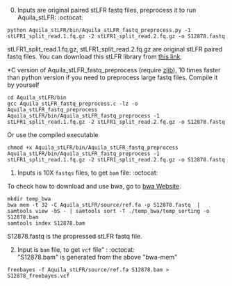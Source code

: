 0. Inputs are original paired stLFR fastq files, preprocess it to run Aquila_stLFR: :octocat: <br />
```
python Aquila_stLFR/bin/Aquila_stLFR_fastq_preprocess.py -1 stLFR1_split_read.1.fq.gz -2 stLFR1_split_read.2.fq.gz -o S12878.fastq
```
stLFR1_split_read.1.fq.gz, stLFR1_split_read.2.fq.gz are original stLFR paired fastq files. You can download this stLFR library from [this link](https://ftp-trace.ncbi.nlm.nih.gov/ReferenceSamples/giab/data/AshkenazimTrio/HG002_NA24385_son/stLFR/).

*C version of Aquila_stLFR_fastq_preprocess (require <a href="https://zlib.net/">zlib</a>), 10 times faster than python version if you need to preprocess large fastq files.
Compile it by yourself
```
cd Aquila_stLFR/bin
gcc Aquila_stLFR_fastq_preprocess.c -lz -o Aquila_stLFR_fastq_preprocess
Aquila_stLFR/bin/Aquila_stLFR_fastq_preprocess -1 stLFR1_split_read.1.fq.gz -2 stLFR1_split_read.2.fq.gz -o S12878.fastq
```
Or use the compiled executable
```
chmod +x Aquila_stLFR/bin/Aquila_stLFR_fastq_preprocess 
Aquila_stLFR/bin/Aquila_stLFR_fastq_preprocess -1 stLFR1_split_read.1.fq.gz -2 stLFR1_split_read.2.fq.gz -o S12878.fastq
```


1. Inputs is 10X `fastqs` files, to get `bam` file: :octocat: <br />

To check how to download and use bwa, go to <a href="http://bio-bwa.sourceforge.net/">bwa Website</a>.
```
mkdir temp_bwa
bwa mem -t 32 -C Aquila_stLFR/source/ref.fa -p S12878.fastq  | samtools view -bS - | samtools sort -T ./temp_bwa/temp_sorting -o S12878.bam 
samtools index S12878.bam
```
S12878.fastq is the propressed stLFR fastq file. 


2. Input is `bam` file, to get `vcf` file" : :octocat: <br />
"S12878.bam" is generated from the above "bwa-mem"

```
freebayes -f Aquila_stLFR/source/ref.fa S12878.bam > S12878_freebayes.vcf 
```
